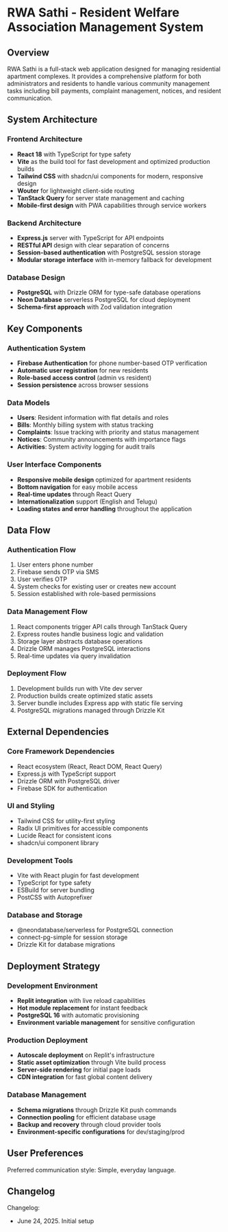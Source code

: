 # RWA Sathi - Resident Welfare Association Management System

## Overview

RWA Sathi is a full-stack web application designed for managing residential apartment complexes. It provides a comprehensive platform for both administrators and residents to handle various community management tasks including bill payments, complaint management, notices, and resident communication.

## System Architecture

### Frontend Architecture
- **React 18** with TypeScript for type safety
- **Vite** as the build tool for fast development and optimized production builds
- **Tailwind CSS** with shadcn/ui components for modern, responsive design
- **Wouter** for lightweight client-side routing
- **TanStack Query** for server state management and caching
- **Mobile-first design** with PWA capabilities through service workers

### Backend Architecture
- **Express.js** server with TypeScript for API endpoints
- **RESTful API** design with clear separation of concerns
- **Session-based authentication** with PostgreSQL session storage
- **Modular storage interface** with in-memory fallback for development

### Database Design
- **PostgreSQL** with Drizzle ORM for type-safe database operations
- **Neon Database** serverless PostgreSQL for cloud deployment
- **Schema-first approach** with Zod validation integration

## Key Components

### Authentication System
- **Firebase Authentication** for phone number-based OTP verification
- **Automatic user registration** for new residents
- **Role-based access control** (admin vs resident)
- **Session persistence** across browser sessions

### Data Models
- **Users**: Resident information with flat details and roles
- **Bills**: Monthly billing system with status tracking
- **Complaints**: Issue tracking with priority and status management
- **Notices**: Community announcements with importance flags
- **Activities**: System activity logging for audit trails

### User Interface Components
- **Responsive mobile design** optimized for apartment residents
- **Bottom navigation** for easy mobile access
- **Real-time updates** through React Query
- **Internationalization** support (English and Telugu)
- **Loading states and error handling** throughout the application

## Data Flow

### Authentication Flow
1. User enters phone number
2. Firebase sends OTP via SMS
3. User verifies OTP
4. System checks for existing user or creates new account
5. Session established with role-based permissions

### Data Management Flow
1. React components trigger API calls through TanStack Query
2. Express routes handle business logic and validation
3. Storage layer abstracts database operations
4. Drizzle ORM manages PostgreSQL interactions
5. Real-time updates via query invalidation

### Deployment Flow
1. Development builds run with Vite dev server
2. Production builds create optimized static assets
3. Server bundle includes Express app with static file serving
4. PostgreSQL migrations managed through Drizzle Kit

## External Dependencies

### Core Framework Dependencies
- React ecosystem (React, React DOM, React Query)
- Express.js with TypeScript support
- Drizzle ORM with PostgreSQL driver
- Firebase SDK for authentication

### UI and Styling
- Tailwind CSS for utility-first styling
- Radix UI primitives for accessible components
- Lucide React for consistent icons
- shadcn/ui component library

### Development Tools
- Vite with React plugin for fast development
- TypeScript for type safety
- ESBuild for server bundling
- PostCSS with Autoprefixer

### Database and Storage
- @neondatabase/serverless for PostgreSQL connection
- connect-pg-simple for session storage
- Drizzle Kit for database migrations

## Deployment Strategy

### Development Environment
- **Replit integration** with live reload capabilities
- **Hot module replacement** for instant feedback
- **PostgreSQL 16** with automatic provisioning
- **Environment variable management** for sensitive configuration

### Production Deployment
- **Autoscale deployment** on Replit's infrastructure
- **Static asset optimization** through Vite build process
- **Server-side rendering** for initial page loads
- **CDN integration** for fast global content delivery

### Database Management
- **Schema migrations** through Drizzle Kit push commands
- **Connection pooling** for efficient database usage
- **Backup and recovery** through cloud provider tools
- **Environment-specific configurations** for dev/staging/prod

## User Preferences

Preferred communication style: Simple, everyday language.

## Changelog

Changelog:
- June 24, 2025. Initial setup